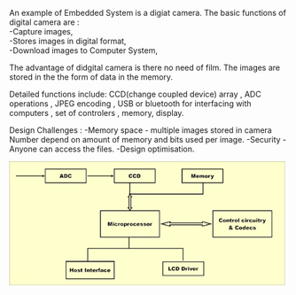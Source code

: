 
An example of Embedded System is a digiat camera. The basic functions of digital camera are :\
-Capture images,\
-Stores images in digital format,\
-Download images to Computer System,

The advantage of didgital camera is there no need of film. The images are stored in the the form of data in the memory.
 
Detailed functions include:
CCD(change coupled device) array , ADC operations , JPEG encoding , USB or bluetooth for interfacing with computers , set of controlers , 
memory, display.


Design Challenges :
-Memory space - multiple images stored in camera Number depend on amount of memory and bits used per image.
-Security - Anyone can access the files.
-Design optimisation.




![Assignment1a](/Assignment1/images/Assignment1a.jpg)
